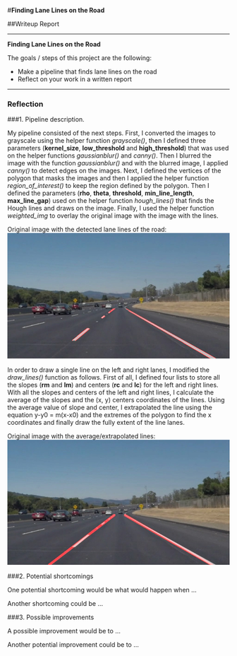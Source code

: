 #**Finding Lane Lines on the Road** 

##Writeup Report

---

**Finding Lane Lines on the Road**

The goals / steps of this project are the following:
* Make a pipeline that finds lane lines on the road
* Reflect on your work in a written report

[image1]: ./images/out_solidWhiteCurve.jpg "Detected Lines"
[image2]: ./images/full_extent_solidWhiteCurve.jpg "Full Extent Lines"

---

### Reflection

###1. Pipeline description.


My pipeline consisted of the next steps. First, I converted the images to grayscale using the helper function *grayscale()*, then
I defined three parameters (**kernel_size**, **low_threshold** and **high_threshold**) that was used on the helper functions
*gaussianblur()* and *canny()*. Then I blurred the image with the function *gaussianblur()* and with the blurred image, I applied
*canny()* to detect edges on the images. Next, I defined the vertices of the polygon that masks the images and then I applied the
helper function *region_of_interest()* to keep the region defined by the polygon. Then I defined the parameters (**rho**,
**theta**, **threshold**, **min_line_length**, **max_line_gap**) used on the helper function *hough_lines()* that finds the Hough
lines and draws on the image. Finally, I used the helper function *weighted_img* to overlay the original image with the image with
the lines.

Original image with the detected lane lines of the road:
![image with lines][image1]

In order to draw a single line on the left and right lanes, I modified the *draw_lines()* function as follows. First of all, I defined four lists to store all the slopes (**rm** and **lm**) and centers (**rc** and **lc**) for the left and right lines. With all the slopes and centers of the left and right lines, I calculate the average of the slopes and the (x, y) centers coordinates of the lines. Using the average value of slope and center, I extrapolated the line using the equation y-y0 = m(x-x0) and the extremes of the polygon to find the x coordinates and finally draw the fully extent of the line lanes.

Original image with the average/extrapolated lines:
![image with lines2][image2]


###2. Potential shortcomings


One potential shortcoming would be what would happen when ... 

Another shortcoming could be ...


###3. Possible improvements

A possible improvement would be to ...

Another potential improvement could be to ...